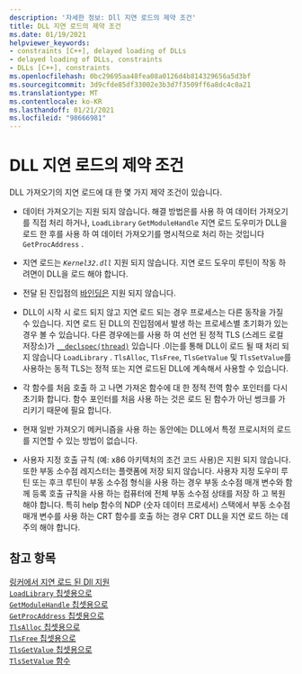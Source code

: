 ```yaml
---
description: '자세한 정보: Dll 지연 로드의 제약 조건'
title: DLL 지연 로드의 제약 조건
ms.date: 01/19/2021
helpviewer_keywords:
- constraints [C++], delayed loading of DLLs
- delayed loading of DLLs, constraints
- DLLs [C++], constraints
ms.openlocfilehash: 0bc29695aa48fea08a0126d4b814329656a5d3bf
ms.sourcegitcommit: 3d9cfde85df33002e3b3d7f3509ff6a8dc4c0a21
ms.translationtype: MT
ms.contentlocale: ko-KR
ms.lasthandoff: 01/21/2021
ms.locfileid: "98666981"
---
```

# <a name="constraints-of-delay-loading-dlls"></a>DLL 지연 로드의 제약 조건

DLL 가져오기의 지연 로드에 대 한 몇 가지 제약 조건이 있습니다.

- 데이터 가져오기는 지원 되지 않습니다. 해결 방법은를 사용 하 여 데이터 가져오기를 직접 처리 하거나, `LoadLibrary` `GetModuleHandle` 지연 로드 도우미가 DLL을 로드 한 후를 사용 하 여 데이터 가져오기를 명시적으로 처리 하는 것입니다 `GetProcAddress` .

- 지연 로드는 *`Kernel32.dll`* 지원 되지 않습니다. 지연 로드 도우미 루틴이 작동 하려면이 DLL을 로드 해야 합니다.

- 전달 된 진입점의 [바인딩은](binding-imports.md) 지원 되지 않습니다.

- DLL이 시작 시 로드 되지 않고 지연 로드 되는 경우 프로세스는 다른 동작을 가질 수 있습니다. 지연 로드 된 DLL의 진입점에서 발생 하는 프로세스별 초기화가 있는 경우 볼 수 있습니다. 다른 경우에는를 사용 하 여 선언 된 정적 TLS (스레드 로컬 저장소)가 [`__declspec(thread)`](../../cpp/thread.md) 있습니다 .이는를 통해 DLL이 로드 될 때 처리 되지 않습니다 `LoadLibrary` . `TlsAlloc`, `TlsFree`, `TlsGetValue` 및 `TlsSetValue`를 사용하는 동적 TLS는 정적 또는 지연 로드된 DLL에 계속해서 사용할 수 있습니다.

- 각 함수를 처음 호출 하 고 나면 가져온 함수에 대 한 정적 전역 함수 포인터를 다시 초기화 합니다. 함수 포인터를 처음 사용 하는 것은 로드 된 함수가 아닌 썽크를 가리키기 때문에 필요 합니다.

- 현재 일반 가져오기 메커니즘을 사용 하는 동안에는 DLL에서 특정 프로시저의 로드를 지연할 수 있는 방법이 없습니다.

- 사용자 지정 호출 규칙 (예: x86 아키텍처의 조건 코드 사용)은 지원 되지 않습니다. 또한 부동 소수점 레지스터는 플랫폼에 저장 되지 않습니다. 사용자 지정 도우미 루틴 또는 후크 루틴이 부동 소수점 형식을 사용 하는 경우 부동 소수점 매개 변수와 함께 등록 호출 규칙을 사용 하는 컴퓨터에 전체 부동 소수점 상태를 저장 하 고 복원 해야 합니다. 특히 help 함수의 NDP (숫자 데이터 프로세서) 스택에서 부동 소수점 매개 변수를 사용 하는 CRT 함수를 호출 하는 경우 CRT DLL을 지연 로드 하는 데 주의 해야 합니다.

## <a name="see-also"></a>참고 항목

[링커에서 지연 로드 된 Dll 지원](linker-support-for-delay-loaded-dlls.md)\
[`LoadLibrary` 칩셋용으로](/windows/win32/api/libloaderapi/nf-libloaderapi-loadlibraryw)\
[`GetModuleHandle` 칩셋용으로](/windows/win32/api/libloaderapi/nf-libloaderapi-getmodulehandlew)\
[`GetProcAddress` 칩셋용으로](/windows/win32/api/libloaderapi/nf-libloaderapi-getprocaddress)\
[`TlsAlloc` 칩셋용으로](/windows/win32/api/processthreadsapi/nf-processthreadsapi-tlsalloc)\
[`TlsFree` 칩셋용으로](/windows/win32/api/processthreadsapi/nf-processthreadsapi-tlsfree)\
[`TlsGetValue` 칩셋용으로](/windows/win32/api/processthreadsapi/nf-processthreadsapi-tlsgetvalue)\
[`TlsSetValue` 함수](/windows/win32/api/processthreadsapi/nf-processthreadsapi-tlssetvalue)
